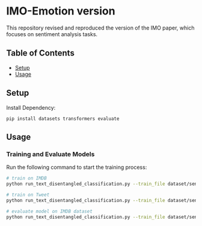 # IMO-Emotion version
This repository revised and reproduced the version of the IMO paper, which focuses on sentiment analysis tasks.

## Table of Contents
- [Setup](#installation)
- [Usage](#usage)

## Setup
Install Dependency:
```
pip install datasets transformers evaluate
```

## Usage
### Training and Evaluate Models
Run the following command to start the training process:
```bash
# train on IMDB
python run_text_disentangled_classification.py --train_file dataset/sentiment/original_imdb/tc_train.csv --validation_file dataset/sentiment/original_imdb/tc_valid.csv --model_name_or_path google-bert/bert-base-multilingual-cased  --output_dir checkpoints/mbart_imdb --model_class BertForTokenAttentionSparseCLSJoint_incremental --num_train_epochs 1 --hidden_state_layer 8 --seed 415

# train on Tweet
python run_text_disentangled_classification.py --train_file dataset/sentiment/TweetEval_sentiment/train/tc_train.csv --validation_file dataset/sentiment/TweetEval_sentiment/valid/tc_valid.csv --model_name_or_path google-bert/bert-base-multilingual-cased  --output_dir checkpoints/mbart_tweet --model_class BertForTokenAttentionSparseCLSJoint_incremental --num_train_epochs 5 --hidden_state_layer 8 --seed 415
```

```bash
# evaluate model on IMDB dataset
python run_text_disentangled_classification.py --train_file dataset/sentiment/original_imdb/test.csv --validation_file dataset/sentiment/original_imdb/test.csv --model_name_or_path google-bert/bert-base-multilingual-cased  --output_dir checkpoints/out/ --model_class BertForTokenAttentionSparseCLSJoint_incremental --hidden_state_layer 8 --prediction_result_file mbart_preds.csv --only_evaluation
```



